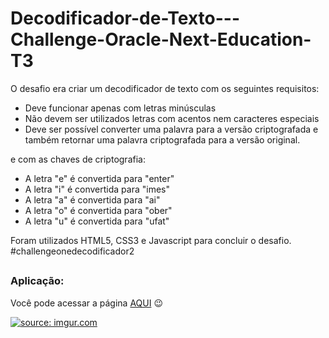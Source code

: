 # Decodificador-de-Texto---Challenge-Oracle-Next-Education-T3
O desafio era criar um decodificador de texto com os seguintes requisitos:

- Deve funcionar apenas com letras minúsculas
- Não devem ser utilizados letras com acentos nem caracteres especiais
- Deve ser possível converter uma palavra para a versão criptografada e também retornar uma palavra criptografada para a versão original.

e com as chaves de criptografia: 

- A letra "e" é convertida para "enter"
- A letra "i" é convertida para "imes"
- A letra "a" é convertida para "ai"
- A letra "o" é convertida para "ober"
- A letra "u" é convertida para "ufat"

Foram utilizados HTML5, CSS3 e Javascript para concluir o desafio.  #challengeonedecodificador2

##
### Aplicação: 
Você pode acessar a página <a href="https://akariny.github.io/decodificador_de_texto/">AQUI</a> 😉

<a href="https://imgur.com/cPcPB4K"><img src="https://i.imgur.com/cPcPB4K.png" title="source: imgur.com" /></a>




